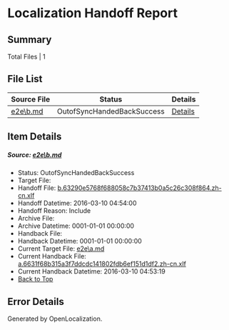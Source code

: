 # <a name='report-top'></a> Localization Handoff Report

## Summary
 Total Files | 1

## File List
 Source File | Status | Details 
 ----------- | ------ | ------- 
 [e2e\b.md](https://github.com/OpenLocalizationTest/oltest/blob/815f6ab9e12e529f84f6b18ed9db33fe07d64b52/e2e/b.md) | OutofSyncHandedBackSuccess | [Details](#3cbac239d703fc2e7239968e387d208b43ecd0e22)

## Item Details
##### <a name='3cbac239d703fc2e7239968e387d208b43ecd0e22'></a> Source: [e2e\b.md](https://github.com/OpenLocalizationTest/oltest/blob/815f6ab9e12e529f84f6b18ed9db33fe07d64b52/e2e/b.md)
* Status: OutofSyncHandedBackSuccess
* Target File: 
* Handoff File: [b.63290e5768f688058c7b37413b0a5c26c308f864.zh-cn.xlf](https://github.com/OpenLocalizationTestOrg/olhandoff/blob/eaa894762c60e29b76c2dbdb71cfca5c41513922/ol-handoff/OpenLocalizationTestOrg/oltest.zh-cn/xinjiang/ht/b.63290e5768f688058c7b37413b0a5c26c308f864.zh-cn.xlf)
* Handoff Datetime: 2016-03-10 04:54:00
* Handoff Reason: Include
* Archive File: 
* Archive Datetime: 0001-01-01 00:00:00
* Handback File: 
* Handback Datetime: 0001-01-01 00:00:00
* Current Target File: [e2e\a.md](https://github.com/OpenLocalizationTestOrg/oltest.zh-cn/blob/33d1ea1a29d5d295b77e359618e14a9d05af4399/e2e/a.md)
* Current Handback File: [a.6631f68b315a3f7ddcdc141802fdb6ef151d1df2.zh-cn.xlf](https://github.com/OpenLocalizationTestOrg/olhandback/blob/3ca2cd945e27fede4740670e996567560dca847a/ol-handback/OpenLocalizationTestOrg/oltest.zh-cn/xinjiang/ht/a.6631f68b315a3f7ddcdc141802fdb6ef151d1df2.zh-cn.xlf)
* Current Handback Datetime: 2016-03-10 04:53:19
* [Back to Top](#report-top)


## Error Details

Generated by OpenLocalization.
